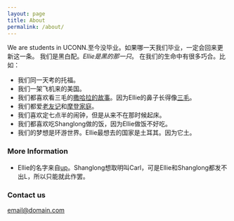 ```yaml
---
layout: page
title: About
permalink: /about/
---
```


We are students in UCONN.至今没毕业。如果哪一天我们毕业，一定会回来更新这一条。
我们是黑白配。_Ellie是黑的那一只_。
在我们的生命中有很多巧合。比如：
+ 我们同一天考的托福。
+ 我们一架飞机来的美国。
+ 我们都喜欢看三毛的[撒哈拉的故事](https://en.wikipedia.org/wiki/The_Stories_of_the_Sahara)。因为Ellie的鼻子长得像[三毛](https://en.wikipedia.org/wiki/Sanmao_(comics))。
+ 我们都爱[老友记](https://en.wikipedia.org/wiki/Friends)和[摩登家庭](https://en.wikipedia.org/wiki/Modern_Family)。
+ 我们喜欢定七点半的闹钟，但是从来不在那时候起床。
+ 我们都喜欢吃Shanglong做的饭，因为Ellie做饭不好吃。
+ 我们的梦想是环游世界。Ellie最想去的国家是土耳其。因为它土。
### More Information
+ Ellie的名字来自[up](https://en.wikipedia.org/wiki/Up_(2009_film))。Shanglong想取明叫Carl，可是Ellie和Shanglong都发不出L，所以只能就此作罢。
### Contact us

[email@domain.com](mailto:shanglongzhang@gmail.com)
